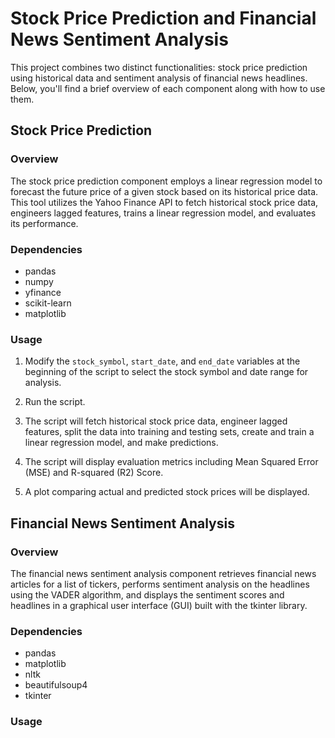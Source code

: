 # Stock Price Prediction and Financial News Sentiment Analysis

This project combines two distinct functionalities: stock price prediction using historical data and sentiment analysis of financial news headlines. Below, you'll find a brief overview of each component along with how to use them.

## Stock Price Prediction

### Overview

The stock price prediction component employs a linear regression model to forecast the future price of a given stock based on its historical price data. This tool utilizes the Yahoo Finance API to fetch historical stock price data, engineers lagged features, trains a linear regression model, and evaluates its performance.

### Dependencies

- pandas
- numpy
- yfinance
- scikit-learn
- matplotlib

### Usage

1. Modify the `stock_symbol`, `start_date`, and `end_date` variables at the beginning of the script to select the stock symbol and date range for analysis.

2. Run the script.

3. The script will fetch historical stock price data, engineer lagged features, split the data into training and testing sets, create and train a linear regression model, and make predictions.

4. The script will display evaluation metrics including Mean Squared Error (MSE) and R-squared (R2) Score.

5. A plot comparing actual and predicted stock prices will be displayed.

## Financial News Sentiment Analysis

### Overview

The financial news sentiment analysis component retrieves financial news articles for a list of tickers, performs sentiment analysis on the headlines using the VADER algorithm, and displays the sentiment scores and headlines in a graphical user interface (GUI) built with the tkinter library.

### Dependencies

- pandas
- matplotlib
- nltk
- beautifulsoup4
- tkinter

### Usage
